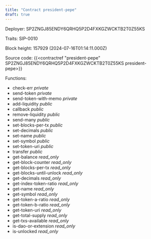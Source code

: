 ```yaml
---
title: "Contract president-pepe"
draft: true
---
```

Deployer: SP2ZNGJ85ENDY6QRHQ5P2D4FXKGZWCKTB2T0Z55KS

Traits:
 SIP-0010



Block height: 157929 (2024-07-16T01:14:11.000Z)

Source code: {{<contractref "president-pepe" SP2ZNGJ85ENDY6QRHQ5P2D4FXKGZWCKTB2T0Z55KS president-pepe>}}

Functions:

* check-err _private_
* send-token _private_
* send-token-with-memo _private_
* add-liquidity _public_
* callback _public_
* remove-liquidity _public_
* send-many _public_
* set-blocks-per-tx _public_
* set-decimals _public_
* set-name _public_
* set-symbol _public_
* set-token-uri _public_
* transfer _public_
* get-balance _read_only_
* get-block-counter _read_only_
* get-blocks-per-tx _read_only_
* get-blocks-until-unlock _read_only_
* get-decimals _read_only_
* get-index-token-ratio _read_only_
* get-name _read_only_
* get-symbol _read_only_
* get-token-a-ratio _read_only_
* get-token-b-ratio _read_only_
* get-token-uri _read_only_
* get-total-supply _read_only_
* get-txs-available _read_only_
* is-dao-or-extension _read_only_
* is-unlocked _read_only_
